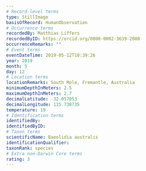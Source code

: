 ```yaml
---
# Record-level terms
type: StillImage
basisOfRecord: HumanObservation
# Occurrence terms
recordedBy: Matthias Liffers
recordedByID: https://orcid.org/0000-0002-3639-2080
occurrenceRemarks: ""
# Event terms
eventDateTime: 2019-05-12T10:39:26
year: 2019
month: 5
day: 12
# Location terms
locationRemarks: South Mole, Fremantle, Australia
minimumDepthInMeters: 2.5
maximumDepthInMeters: 2.7
decimalLatitude: -32.057053
decimalLongitude: 115.738735
temperature: 19
# Identification terms
identifiedBy: 
identifiedByID: 
# Taxon terms
scientificName: Baeolidia australis
identificationQualifier: 
taxonRank: species
# Extra non-Darwin Core terms
rating: 3
---
```

